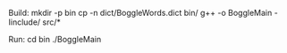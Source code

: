 Build:
mkdir -p bin
cp -n dict/BoggleWords.dict bin/
g++ -o BoggleMain -Iinclude/ src/*

Run:
cd bin
./BoggleMain
